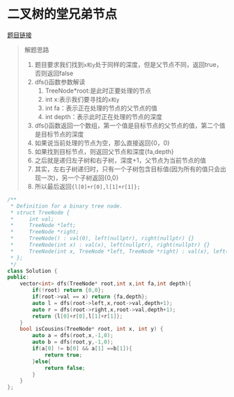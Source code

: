 # 二叉树的堂兄弟节点

[题目链接](https://leetcode.cn/problems/cousins-in-binary-tree/)

> 解题思路
>
> 1. 题目要求我们找到`x和y`处于同样的深度，但是父节点不同，返回true，否则返回false
> 2. dfs()函数参数解读
>    1. TreeNode*root:是此时正要处理的节点
>    2. int x:表示我们要寻找的`x和y`
>    3. int fa：表示正在处理的节点的父节点的值
>    4. int depth：表示此时正在处理的节点的深度
> 3. dfs()函数返回一个数组，第一个值是目标节点的父节点的值，第二个值是目标节点的深度
> 4. 如果说当前处理的节点为空，那么直接返回{0，0}
> 5. 如果找到目标节点，则返回父节点和深度{fa,depth}
> 6. 之后就是递归左子树和右子树，深度+1，父节点为当前节点的值
> 7. 其实，左右子树递归时，只有一个子树包含目标值(因为所有的值只会出现一次)，另一个子树返回{0,0}
> 8. 所以最后返回`{l[0]+r[0],l[1]+r[1]};`

```c++
/**
 * Definition for a binary tree node.
 * struct TreeNode {
 *     int val;
 *     TreeNode *left;
 *     TreeNode *right;
 *     TreeNode() : val(0), left(nullptr), right(nullptr) {}
 *     TreeNode(int x) : val(x), left(nullptr), right(nullptr) {}
 *     TreeNode(int x, TreeNode *left, TreeNode *right) : val(x), left(left), right(right) {}
 * };
 */
class Solution {
public:
    vector<int> dfs(TreeNode* root,int x,int fa,int depth){
        if(!root) return {0,0};
        if(root->val == x) return {fa,depth};
        auto l = dfs(root->left,x,root->val,depth+1);
        auto r = dfs(root->right,x,root->val,depth+1);
        return {l[0]+r[0],l[1]+r[1]};
    }
    bool isCousins(TreeNode* root, int x, int y) {
        auto a = dfs(root,x,-1,0);
        auto b = dfs(root,y,-1,0);
        if(a[0] != b[0] && a[1] ==b[1]){
            return true;
        }else{
            return false;
        }
    }
};
```

